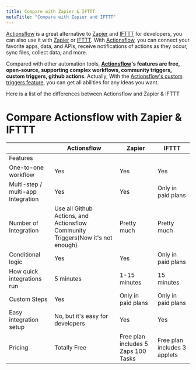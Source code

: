 ```yaml
---
title: Compare with Zapier & IFTTT
metaTitle: "Compare with Zapier and IFTTT"
---
```


[Actionsflow](https://github.com/actionsflow/actionsflow) is a great alternative to [Zapier](https://zapier.com/) and [IFTTT](https://ifttt.com/) for developers, you can also use it with [Zapier](https://zapier.com/) or [IFTTT](https://ifttt.com/). With [Actionsflow](https://github.com/actionsflow/actionsflow), you can connect your favorite apps, data, and APIs, receive notifications of actions as they occur, sync files, collect data, and more.

Compared with other automation tools, **[Actionsflow](https://github.com/actionsflow/actionsflow)'s features are free, open-source, supporting complex workflows, community triggers, custom triggers, github actions**. Actually, With the [Actionsflow's custom triggers feature](/docs/creating-triggers.md), you can get all abilities for any ideas you want.

Here is a list of the differences between Actionsflow and Zapier & IFTTT

# Compare Actionsflow with Zapier & IFTTT

|                                    | Actionsflow                                                                     | Zapier                              | IFTTT                        |
| ---------------------------------- | ------------------------------------------------------------------------------- | ----------------------------------- | ---------------------------- |
| Features                           |                                                                                 |                                     |                              |
| One-to-one workflow                | Yes                                                                             | Yes                                 | Yes                          |
| Multi-step / multi-app Integration | Yes                                                                             | Yes                                 | Only in paid plans           |
| Number of Integration              | Use all Github Actions, and Actionsflow Community Triggers(Now it's not enough) | Pretty much                         | Pretty much                  |
| Conditional logic                  | Yes                                                                             | Yes                                 | Only in paid plans           |
| How quick integrations run         | 5 minutes                                                                       | 1-15 minutes                        | 15 minutes                   |
| Custom Steps                       | Yes                                                                             | Only in paid plans                  | Only in paid plans           |
| Easy integration setup             | No, but it's easy for developers                                                | Yes                                 | Yes                          |
| Pricing                            | Totally Free                                                                    | Free plan includes 5 Zaps 100 Tasks | Free plan includes 3 applets |
